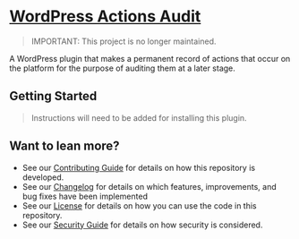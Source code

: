 # [WordPress Actions Audit](https://github.com/dbtedman/wordpress-actions-audit)

> IMPORTANT: This project is no longer maintained.

A WordPress plugin that makes a permanent record of actions that occur on the platform for the purpose of auditing them at a later stage.

## Getting Started

> Instructions will need to be added for installing this plugin.

## Want to lean more?

-   See our [Contributing Guide](CONTRIBUTING.md) for details on how this
    repository is developed.
-   See our [Changelog](CHANGELOG.md) for details on which features,
    improvements, and bug fixes have been implemented
-   See our [License](LICENSE.md) for details on how you can use the code in
    this repository.
-   See our [Security Guide](SECURITY.md) for details on how security is
    considered.
